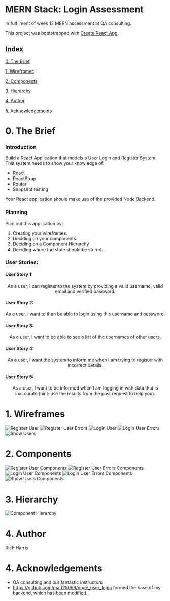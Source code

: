 # MERN Stack: Login Assessment

In fulfilment of week 12 MERN assessment at QA consulting.

This project was bootstrapped with [Create React App](https://github.com/facebook/create-react-app).

## Index
[0. The Brief](#brief)
   
[1. Wireframes](#wireframes)
   
[2. Components](#components)

[3. Hierarchy](#hierarchy)

[4. Author](#auth)

[5. Acknowledgements](#ack)

<a name="brief"></a>
# 0. The Brief

### Introduction

Build a React Application that models a User Login and Register System.  This system needs to show your knowledge of:
*	React
*	ReactStrap
*	Router
*	Snapshot testing

Your React application should make use of the provided Node Backend.

### Planning 

Plan out this application by:
1.	 Creating your wireframes.
2.	 Deciding on your components.
3.	 Deciding on a Component Hierarchy
4.	 Deciding where the state should be stored.

### User Stories:
#### User Story 1: 
<p align="center">
As a user, I can register to the system by providing a valid username, valid email and verified password.
</p>

#### User Story 2: 
<p align="center">
As a user, I want to then be able to login using this username and password.
</p>

#### User Story 3: 
<p align="center">
As a user, I want to be able to see a list of the usernames of other users.
</p>

#### User Story 4: 
<p align="center">
As a user, I want the system to inform me when I am trying to register with incorrect details.
</p>

#### User Story 5: 
<p align="center">
As a user, I want to be informed when I am logging in with data that is inaccurate (hint: use the results from the post request to help you).
</p>

<a name="wireframes"></a>
# 1. Wireframes

![Register User](Documentation/Wireframes/RegisterUser.png)
![Register User Errors](Documentation/Wireframes/RegisterErrors.png)
![Login User](Documentation/Wireframes/LoginUser.png)
![Login User Errors](Documentation/Wireframes/LoginErrors.png)
![Show Users](Documentation/Wireframes/ShowUsers.png)

<a name="components"></a>
# 2. Components

![Register User Components](Documentation/Wireframes/RegisterUserComponents.png)
![Register User Errors Components](Documentation/Wireframes/RegisterErrorsComponents.png)
![Login User Components](Documentation/Wireframes/LoginUserComponents.png)
![Login User Errors Components](Documentation/Wireframes/LoginErrorsComponents.png)
![Show Users Components](Documentation/Wireframes/ShowUsersComponents.png)

<a name="hierarchy"></a>
# 3. Hierarchy

![Component Hierarchy](Documentation/Hierarchy/Hierarchy.png)

<a name="author"></a>
# 4. Author

Rich Harris

<a name="ack"></a>
# 4. Acknowledgements

* QA consulting and our fantastic instructors
* https://github.com/matt25969/node_user_login formed the base of my backend, which has been modified.
